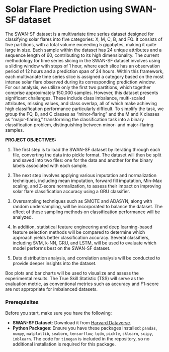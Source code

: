 # Solar Flare Prediction using SWAN-SF dataset

The SWAN-SF dataset is a multivariate time series dataset designed for classifying solar flares into five categories: X, M, C, B, and FQ. It consists of five partitions, with a total volume exceeding 5 gigabytes, making it quite large in size. Each sample within the dataset has 24 unique attributes and a sequence length of 60, contributing to its high dimensionality. The current methodology for time series slicing in the SWAN-SF dataset involves using a sliding window with steps of 1 hour, where each slice has an observation period of 12 hours and a prediction span of 24 hours. Within this framework, each multivariate time series slice is assigned a category based on the most intense solar flare observed during its corresponding prediction window. For our analysis, we utilize only the first two partitions, which together comprise approximately 150,000 samples. However, this dataset presents significant challenges. These include class imbalance, multi-scaled attributes, missing values, and class overlap, all of which make achieving high classification performance particularly difficult. To simplify the task, we group the FQ, B, and C classes as “minor-flaring” and the M and X classes as “major-flaring,” transforming the classification task into a binary classification problem, distinguishing between minor- and major-flaring samples.

**PROJECT OBJECTIVES:**

1. The first step is to load the SWAN-SF dataset by iterating through each file, converting the data into pickle format. The dataset will then be split and saved into two files: one for the data and another for the binary labels associated with each sample. 

2. The next step involves applying various imputation and normalization techniques, including mean imputation, forward fill imputation, Min-Max scaling, and Z-score normalization, to assess their impact on improving solar flare classification accuracy using a GRU classifier.

3. Oversampling techniques such as SMOTE and ADASYN, along with random undersampling, will be incorporated to balance the dataset. The effect of these sampling methods on classification performance will be analyzed. 

4. In addition, statistical feature engineering and deep learning-based feature selection methods will be compared to determine which approach yields better classification accuracy. Several classifiers, including SVM, k-NN, GRU, and LSTM, will be used to evaluate which model performs best on the SWAN-SF dataset.

5. Data distribution analysis, and correlation analysis will be conducted to provide deeper insights into the dataset.

Box plots and bar charts will be used to visualize and assess the experimental results. The True Skill Statistic (TSS) will serve as the evaluation metric, as conventional metrics such as accuracy and F1-score are not appropriate for imbalanced datasets.



### Prerequisites

Before you start, make sure you have the following:

- **SWAN-SF Dataset**: Download it from [Harvard Dataverse](https://dataverse.harvard.edu/dataset.xhtml?persistentId=doi:10.7910/DVN/EBCFKM).
- **Python Packages**: Ensure you have these packages installed: `pandas`, `numpy`, `matplotlib`, `seaborn`, `tensorflow`, `tqdm`, `pickle`, `sklearn`, `scipy`, `imblearn`. The code for `timegan` is included in the repository, so no additional installation is required for this package.
